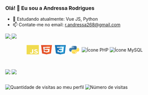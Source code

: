 ### Olá! 👋 Eu sou a Andressa Rodrigues

- 🌱 Estudando atualmente: Vue JS, Python
- 📫 Contate-me no email: r.andressa268@gmail.com

<div>
  <a href="https://github.com/AndressaRodriguess">
    <img height="180em" src="https://github-readme-stats.vercel.app/api?username=AndressaRodriguess&show_icons=true&theme=radical&include_all_commits=true&count_private=true"/>
  </a>
  <a href="https://github.com/AndressaRodriguess">
    <img height="180em" src="https://github-readme-stats.vercel.app/api/top-langs/?username=AndressaRodriguess&layout=compact&langs_count=7&theme=radical"/>
  </a>
</div>
<br>
<div style="display: inline_block" align="center">
  <img align="center" alt="Ícone Js" height="30" width="40" src="https://raw.githubusercontent.com/devicons/devicon/master/icons/javascript/javascript-plain.svg" />
  <img align="center" alt="Ícone HTML" height="30" width="40" src="https://raw.githubusercontent.com/devicons/devicon/master/icons/html5/html5-original.svg" />
  <img align="center" alt="Ícone CSS" height="30" width="40" src="https://raw.githubusercontent.com/devicons/devicon/master/icons/css3/css3-original.svg" />
  <img align="center" alt="Ícone Python" height="30" width="40" src="https://raw.githubusercontent.com/devicons/devicon/master/icons/python/python-original.svg" />
  <img align="center" alt="Ícone PHP" height="30" width="40" src="https://www.php.net/images/logos/new-php-logo.svg" />
  <img align="center" alt="Ícone MySQL" height="30" width="40" src="https://www.vectorlogo.zone/logos/mysql/mysql-official.svg" />
</div>

##

<div> <br>
  <a href = "mailto:r.andressa268@gmail.com"><img src="https://img.shields.io/badge/-Gmail-%23333?style=for-the-badge&logo=gmail&logoColor=white" target="_blank"></a>
  <a href="https://www.linkedin.com/in/andressa--rodrigues" target="_blank"><img src="https://img.shields.io/badge/-LinkedIn-%230077B5?style=for-the-badge&logo=linkedin&logoColor=white" target="_blank"></a>  
</div>

##

<div>
    <img alt="Quantidade de visitas ao meu perfil" height="25" src="https://img.shields.io/badge/-Quantidade%20de%20visitas%20ao%20meu%20perfil%3A-success" />
    <img alt="Número de visitas" height="25" width="200" src="https://profile-counter.glitch.me/AndressaRodriguess/count.svg" />
</div>
